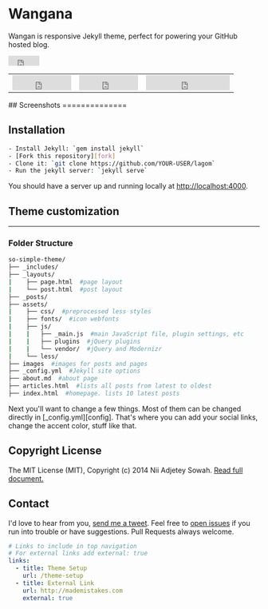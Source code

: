 Wangana
==============

Wangan is responsive Jekyll theme, perfect for powering your GitHub hosted blog.
<iframe src="http://ghbtns.com/github-btn.html?user=mdo&repo=github-buttons&type=watch"
  allowtransparency="true" frameborder="0" scrolling="0" width="62" height="20"></iframe>
<table><tr><td><iframe src="http://ghbtns.com/github-btn.html?user=_nadjetey&repo=wangana&type=watch&count=true" height="30" width="118" frameborder="0" scrolling="0" style="width:118px; height: 30px;" allowTransparency="true"></iframe></td><td><iframe src="http://ghbtns.com/github-btn.html?user=_nadjetey&repo=wangana&type=fork&count=true" height="30" width="118" frameborder="0" scrolling="0" style="width:118px; height: 30px;" allowTransparency="true"></iframe></td><td><iframe src="http://ghbtns.com/github-btn.html?user=_nadjetey&type=follow&count=true" height="30" width="168" frameborder="0" scrolling="0" style="width:168px; height: 30px;" allowTransparency="true"></iframe></td></tr></table>
## Screenshots
==============

## Installation

``` bash
- Install Jekyll: `gem install jekyll`
- [Fork this repository][fork]
- Clone it: `git clone https://github.com/YOUR-USER/lagom`
- Run the jekyll server: `jekyll serve`
```
You should have a server up and running locally at <http://localhost:4000>.

## Theme customization
---
### Folder Structure

``` bash
so-simple-theme/
├── _includes/
├── _layouts/
|    ├── page.html  #page layout
|    └── post.html  #post layout
├── _posts/
├── assets/
|    ├── css/  #preprocessed less styles
|    ├── fonts/  #icon webfonts
|    ├── js/
|    |   ├── _main.js  #main JavaScript file, plugin settings, etc
|    |   ├── plugins  #jQuery plugins
|    |   └── vendor/  #jQuery and Modernizr
|    └── less/
├── images  #images for posts and pages
├── _config.yml  #Jekyll site options
├── about.md  #about page
├── articles.html  #lists all posts from latest to oldest
├── index.html  #homepage. lists 10 latest posts
```
Next you'll want to change a few things. Most of them can be changed directly in
[_config.yml][config]. That's where you can add your social links, change the accent
color, stuff like that.

## Copyright License
The MIT License (MIT), Copyright (c) 2014 Nii Adjetey Sowah. [Read full document.](LICENSE)

## Contact
I'd love to hear from you, [send me a tweet](https:). Feel free to [open issues](https://) if you
run into trouble or have suggestions. Pull Requests always welcome.


``` yaml
# Links to include in top navigation
# For external links add external: true
links:
  - title: Theme Setup
    url: /theme-setup
  - title: External Link
    url: http://mademistakes.com
    external: true
```


